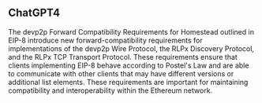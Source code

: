 ## ChatGPT4

The devp2p Forward Compatibility Requirements for Homestead outlined in EIP-8 introduce new forward-compatibility requirements for implementations of the devp2p Wire Protocol, the RLPx Discovery Protocol, and the RLPx TCP Transport Protocol. These requirements ensure that clients implementing EIP-8 behave according to Postel's Law and are able to communicate with other clients that may have different versions or additional list elements. These requirements are important for maintaining compatibility and interoperability within the Ethereum network.
